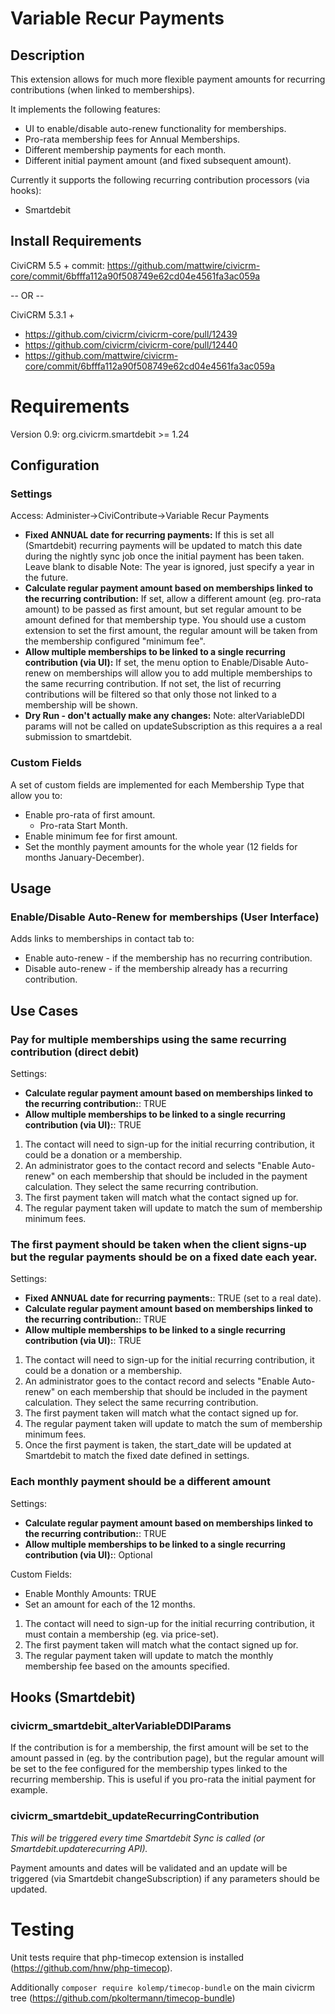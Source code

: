 # Variable Recur Payments

## Description
This extension allows for much more flexible payment amounts for recurring contributions (when linked to memberships).

It implements the following features:
* UI to enable/disable auto-renew functionality for memberships.
* Pro-rata membership fees for Annual Memberships.
* Different membership payments for each month.
* Different initial payment amount (and fixed subsequent amount).

Currently it supports the following recurring contribution processors (via hooks):
* Smartdebit

## Install Requirements
CiviCRM 5.5 + commit: https://github.com/mattwire/civicrm-core/commit/6bfffa112a90f508749e62cd04e4561fa3ac059a

-- OR -- 

CiviCRM 5.3.1 + 
* https://github.com/civicrm/civicrm-core/pull/12439
* https://github.com/civicrm/civicrm-core/pull/12440
* https://github.com/mattwire/civicrm-core/commit/6bfffa112a90f508749e62cd04e4561fa3ac059a

# Requirements
Version 0.9: org.civicrm.smartdebit >= 1.24


## Configuration
### Settings
Access: Administer->CiviContribute->Variable Recur Payments

* **Fixed ANNUAL date for recurring payments:**
If this is set all (Smartdebit) recurring payments will be updated to match this date during the nightly sync job once the initial payment has been taken.
Leave blank to disable
Note: The year is ignored, just specify a year in the future.
* **Calculate regular payment amount based on memberships linked to the recurring contribution:**
If set, allow a different amount (eg. pro-rata amount) to be passed as first amount, but set regular amount to be amount defined for that membership type. You should use a custom extension to set the first amount, the regular amount will be taken from the membership configured "minimum fee".
* **Allow multiple memberships to be linked to a single recurring contribution (via UI):**
If set, the menu option to Enable/Disable Auto-renew on memberships will allow you to add multiple memberships to the same recurring contribution. If not set, the list of recurring contributions will be filtered so that only those not linked to a membership will be shown.
* **Dry Run - don't actually make any changes:**
Note: alterVariableDDI params will not be called on updateSubscription as this requires a a real submission to smartdebit.

### Custom Fields
A set of custom fields are implemented for each Membership Type that allow you to:
* Enable pro-rata of first amount.
  * Pro-rata Start Month.
* Enable minimum fee for first amount.
* Set the monthly payment amounts for the whole year (12 fields for months January-December).

## Usage
### Enable/Disable Auto-Renew for memberships (User Interface)
Adds links to memberships in contact tab to:

* Enable auto-renew - if the membership has no recurring contribution.
* Disable auto-renew - if the membership already has a recurring contribution.

## Use Cases
### Pay for multiple memberships using the same recurring contribution (direct debit)
Settings:
* **Calculate regular payment amount based on memberships linked to the recurring contribution:**: TRUE
* **Allow multiple memberships to be linked to a single recurring contribution (via UI):**: TRUE

1. The contact will need to sign-up for the initial recurring contribution, it could be a donation or a membership.
1. An administrator goes to the contact record and selects "Enable Auto-renew" on each membership that should be included in the payment calculation.  They select the same recurring contribution.
1. The first payment taken will match what the contact signed up for.
1. The regular payment taken will update to match the sum of membership minimum fees.

### The first payment should be taken when the client signs-up but the regular payments should be on a fixed date each year.
Settings:
* **Fixed ANNUAL date for recurring payments:**: TRUE (set to a real date).
* **Calculate regular payment amount based on memberships linked to the recurring contribution:**: TRUE
* **Allow multiple memberships to be linked to a single recurring contribution (via UI):**: TRUE

1. The contact will need to sign-up for the initial recurring contribution, it could be a donation or a membership.
1. An administrator goes to the contact record and selects "Enable Auto-renew" on each membership that should be included in the payment calculation.  They select the same recurring contribution.
1. The first payment taken will match what the contact signed up for.
1. The regular payment taken will update to match the sum of membership minimum fees.
1. Once the first payment is taken, the start_date will be updated at Smartdebit to match the fixed date defined in settings.

### Each monthly payment should be a different amount
Settings:
* **Calculate regular payment amount based on memberships linked to the recurring contribution:**: TRUE
* **Allow multiple memberships to be linked to a single recurring contribution (via UI):**: Optional

Custom Fields:
* Enable Monthly Amounts: TRUE
* Set an amount for each of the 12 months.

1. The contact will need to sign-up for the initial recurring contribution, it must contain a membership (eg. via price-set).
1. The first payment taken will match what the contact signed up for.
1. The regular payment taken will update to match the monthly membership fee based on the amounts specified.

## Hooks (Smartdebit)

### civicrm_smartdebit_alterVariableDDIParams

If the contribution is for a membership, the first amount will be set to the amount passed in 
(eg. by the contribution page), but the regular amount will be set to the fee configured for 
the membership types linked to the recurring membership.  This is useful if you pro-rata the initial payment for example.


### civicrm_smartdebit_updateRecurringContribution
_This will be triggered every time Smartdebit Sync is called (or Smartdebit.updaterecurring API)._

Payment amounts and dates will be validated and an update will be triggered (via Smartdebit changeSubscription) if any parameters should be updated.

# Testing
Unit tests require that php-timecop extension is installed (https://github.com/hnw/php-timecop).

Additionally `composer require kolemp/timecop-bundle` on the main civicrm tree (https://github.com/pkoltermann/timecop-bundle)

